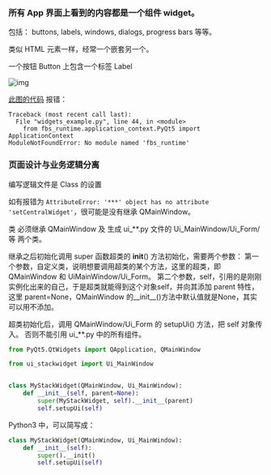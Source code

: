 ### 所有 App 界面上看到的内容都是一个组件 widget。

包括：
buttons, labels, windows, dialogs, progress bars 等等。

类似 HTML 元素一样，经常一个嵌套另一个。

一个按钮 Button 上包含一个标签 Label

![img](https://build-system.fman.io/static/public/img/widgets.png)

[此图的代码](a04_widgets_example.py)
报错：
```
Traceback (most recent call last):
  File "widgets_example.py", line 44, in <module>
    from fbs_runtime.application_context.PyQt5 import ApplicationContext
ModuleNotFoundError: No module named 'fbs_runtime'
```


### 页面设计与业务逻辑分离
编写逻辑文件是 Class 的设置

如有报错为 `AttributeError: '***' object has no attribute 'setCentralWidget'`，很可能是没有继承 QMainWindow。

类 必须继承 QMainWindow 及 生成 ui_**.py 文件的 Ui_MainWindow/Ui_Form/等 两个类。

继承之后初始化调用 super 函数超类的 __init__() 方法初始化，需要两个参数：
第一个参数，自定义类，说明想要调用超类的某个方法，这里的超类，即 QMainWindow 和 UiMainWindow/Ui_Form。
第二个参数，self，引用的是刚刚实例化出来的自己，于是超类就能得到这个对象self，并向其添加 parent 特性，这里 parent=None，QMainWindow 的__init__()方法中默认值就是None，其实可以用不添加。

超类初始化后，调用 QMainWindow/Ui_Form 的 setupUi() 方法，把 self 对象传入。
否则不能引用 ui_**.py 中的所有组件。

 
```Python
from PyQt5.QtWidgets import QApplication, QMainWindow

from ui_stackwidget import Ui_MainWindow


class MyStackWidget(QMainWindow, Ui_MainWindow):
    def __init__(self, parent=None):
        super(MyStackWidget, self).__init__(parent)
        self.setupUi(self)
```

Python3 中，可以简写成：
```Python
class MyStackWidget(QMainWindow, Ui_MainWindow):
    def __init__(self):
        super().__init()
        self.setupUi(self)
```

